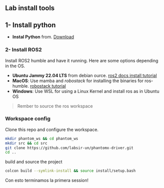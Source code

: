 ## Lab install tools

## 1- Install python

- **Instal Python** from. [Download](https://www.python.org/downloads/)

### 2- Install ROS2
Install ROS2 humble and have it running. Here are some options depending in the OS. 
- **Ubuntu Jammy 22.04 LTS** from debian ource. [ros2 docs install tutorial](https://docs.ros.org/en/humble/Installation/Ubuntu-Install-Debs.html)
- **MacOS**: Use mamba and _robostack_ for installing the binaries for ros-humble. [robostack tutorial](https://robostack.github.io/GettingStarted.html)
- **Windows**: Use WSL for using a Linux Kernel and install ros as in Ubuntu OS

> Rember to source the ros workspace

### Workspace config
Clone this repo and configure the workspace.
```bash
mkdir phantom_ws && cd phantom_ws
mkdir src && cd src
git clone https://github.com/labsir-un/phantomx-driver.git
cd ..
```
build and source the project 
```bash
colcon build --symlink-install && source install/setup.bash
```

Con esto terminamos la primera session!
